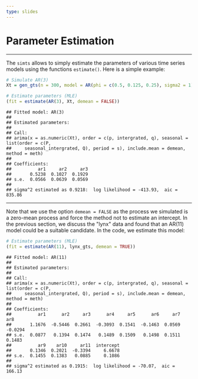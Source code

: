 ```yaml
---
type: slides
---
```


# Parameter Estimation

---

The `simts` allows to simply estimate the parameters of various time series models using the functions `estimate()`. Here is a simple example:

```r
# Simulate AR(3)
Xt = gen_gts(n = 300, model = AR(phi = c(0.5, 0.125, 0.25), sigma2 = 1))

# Estimate parameters (MLE)
(fit = estimate(AR(3), Xt, demean = FALSE))
```

```out
## Fitted model: AR(3)
## 
## Estimated parameters:
## 
## Call:
## arima(x = as.numeric(Xt), order = c(p, intergrated, q), seasonal = list(order = c(P, 
##     seasonal_intergrated, Q), period = s), include.mean = demean, method = meth)
## 
## Coefficients:
##          ar1     ar2     ar3
##       0.5238  0.1027  0.1929
## s.e.  0.0566  0.0639  0.0569
## 
## sigma^2 estimated as 0.9218:  log likelihood = -413.93,  aic = 835.86

```


---

Note that we use the option `demean = FALSE` as the process we simulated is a zero-mean process and force the method not to estimate an intercept. In the previous section, we discuss the "lynx" data and found that an AR(11) model could be a suitable candidate. In the code, we estimate this model:

```r
# Estimate parameters (MLE)
(fit = estimate(AR(11), lynx_gts, demean = TRUE))
```

```out
## Fitted model: AR(11)
## 
## Estimated parameters:
## 
## Call:
## arima(x = as.numeric(Xt), order = c(p, intergrated, q), seasonal = list(order = c(P, 
##     seasonal_intergrated, Q), period = s), include.mean = demean, method = meth)
## 
## Coefficients:
##          ar1      ar2     ar3      ar4     ar5      ar6     ar7      ar8
##       1.1676  -0.5446  0.2661  -0.3093  0.1541  -0.1463  0.0569  -0.0294
## s.e.  0.0877   0.1394  0.1474   0.1489  0.1509   0.1498  0.1511   0.1483
##          ar9    ar10     ar11  intercept
##       0.1346  0.2021  -0.3394     6.6678
## s.e.  0.1455  0.1383   0.0885     0.1086
## 
## sigma^2 estimated as 0.1915:  log likelihood = -70.07,  aic = 166.13

```

